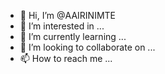 - 👋 Hi, I’m @AAIRINIMTE
- 👀 I’m interested in ...
- 🌱 I’m currently learning ...
- 💞️ I’m looking to collaborate on ...
- 📫 How to reach me ...

<!---
AAIRINIMTE/AAIRINIMTE is a ✨ special ✨ repository because its `README.md` (this file) appears on your GitHub profile.
You can click the Preview link to take a look at your changes.
--->
